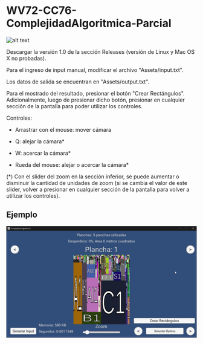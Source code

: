 # WV72-CC76-ComplejidadAlgoritmica-Parcial

![alt text](Assets/Sprites/algorithm-icon.png)

Descargar la versión 1.0 de la sección Releases (versión de Linux y Mac OS X no probadas).

Para el ingreso de input manual, modificar el archivo "Assets/input.txt".

Los datos de salida se encuentran en "Assets/output.txt".

Para el mostrado del resultado, presionar el botón "Crear Rectángulos". Adicionalmente, luego de presionar dicho botón, presionar en cualquier sección de la pantalla para poder utilizar los controles.

Controles:

- Arrastrar con el mouse: mover cámara

- Q: alejar la cámara*

- W: acercar la cámara*

- Rueda del mouse: alejar o acercar la cámara*

(*) Con el slider del zoom en la sección inferior, se puede aumentar o disminuir la cantidad de unidades de zoom (si se cambia el valor de este slider, volver a presionar en cualquier sección de la pantalla para volver a utilizar los controles).

## Ejemplo

![alt text](Complejidad_Algoritmica_cYwAfmZ9Ub.png)
